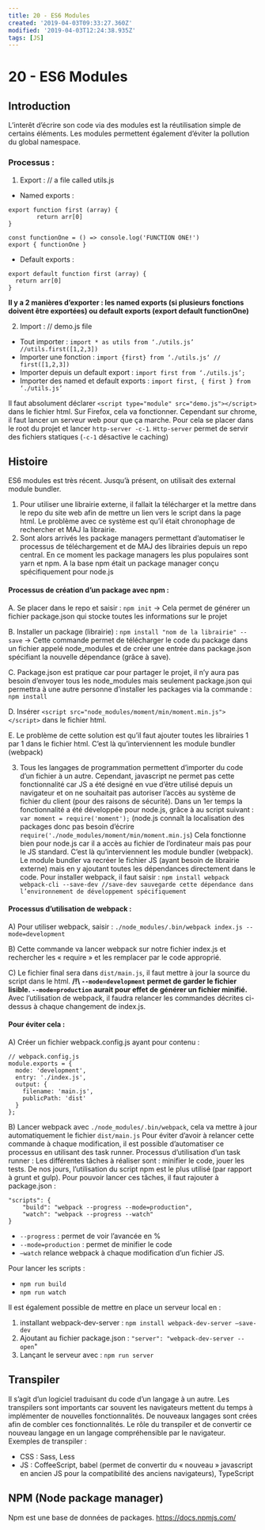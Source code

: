 ```yaml
---
title: 20 - ES6 Modules
created: '2019-04-03T09:33:27.360Z'
modified: '2019-04-03T12:24:38.935Z'
tags: [JS]
---
```


# 20 - ES6 Modules
## Introduction
L’interêt d’écrire son code via des modules est la réutilisation simple de certains éléments.
Les modules permettent également d’éviter la pollution du global namespace.

### Processus :
1. Export : // a file called utils.js
- Named exports :
```
export function first (array) {
		return arr[0]
}
```
```
const functionOne = () => console.log('FUNCTION ONE!')
export { functionOne }
```
- Default exports :
```
export default function first (array) {
  return arr[0]
}
  ```
**Il y a 2 manières d’exporter : les named exports (si plusieurs fonctions doivent être exportées) ou default exports (export default functionOne)**

2. Import : // demo.js file
- Tout importer :
  `import * as utils from ‘./utils.js’ //utils.first([1,2,3])`
- Importer une fonction :
  `import {first} from ‘./utils.js‘ // first([1,2,3])`
- Importer depuis un default export :
  `import first from ‘./utils.js’;`
- Importer des named et default exports :
  `import first, { first } from ‘./utils.js’`
      
      
Il faut absolument déclarer `<script type="module" src="demo.js"></script>` dans le fichier html.
Sur Firefox, cela va fonctionner. Cependant sur chrome, il faut lancer un serveur web pour que ça marche. Pour cela se placer dans le root du projet et lancer `http-server -c-1`.
`Http-server` permet de servir des fichiers statiques (`-c-1` désactive le caching)

## Histoire
ES6 modules est très récent. Jusqu’à présent, on utilisait des external module bundler.
1. Pour utiliser une librairie externe, il fallait la télécharger et la mettre dans le repo du site web afin de mettre un lien vers le script dans la page html.
       Le problème avec ce système est qu’il était chronophage de rechercher et MAJ la librairie.
2. Sont alors arrivés les package managers permettant d’automatiser le processus de téléchargement et de MAJ des librairies depuis un repo central. 
       En ce moment les package managers les plus populaires sont yarn et npm.
       A la base npm était un  package manager conçu spécifiquement pour node.js

#### Processus de création d’un package avec npm :
A. Se placer dans le repo et saisir : `npm init` → Cela permet de générer un fichier package.json qui stocke toutes les informations sur le projet

B. Installer un package (librairie) : `npm install "nom de la librairie" --save` → Cette commande permet de télécharger le code du package dans un fichier appelé node_modules et de créer une entrée dans package.json spécifiant la nouvelle dépendance (grâce à save).

C. Package.json est pratique car pour partager le projet, il n’y aura pas besoin d’envoyer tous les node_modules mais seulement package.json qui permettra à une autre personne d’installer les packages via la commande : `npm install`

D. Insérer  `<script src="node_modules/moment/min/moment.min.js"></script>` dans le fichier html.

E. Le problème de cette solution est qu’il faut ajouter toutes les librairies 1 par 1 dans le fichier html. C’est là qu’interviennent les module bundler (webpack)

3. Tous les langages de programmation permettent d’importer du code d’un fichier à un autre. Cependant, javascript ne permet pas cette fonctionnalité car JS a été designé en vue d’être utilisé depuis un navigateur et on ne souhaitait pas autoriser l’accès au système de fichier du client (pour des raisons de sécurité). 
       Dans un 1er temps la fonctionnalité a été développée pour node.js, grâce à au script suivant :
       `var moment = require('moment');` (node.js connaît la localisation des packages donc pas besoin d’écrire `require('./node_modules/moment/min/moment.min.js`)
       Cela fonctionne bien pour node.js car il a accès au fichier de l’ordinateur mais pas pour le JS standard. 
       C’est là qu’interviennent les module bundler (webpack). Le module bundler va recréer le fichier JS (ayant besoin de librairie externe) mais en y ajoutant toutes les dépendances directement dans le code.
       Pour installer webpack, il faut saisir : `npm install webpack webpack-cli --save-dev //save-dev sauvegarde cette dépendance dans l’environnement de développement spécifiquement`
#### Processus d’utilisation de webpack :
A) Pour utiliser webpack, saisir : `./node_modules/.bin/webpack index.js --mode=development`

B) Cette commande va lancer webpack sur notre fichier index.js et rechercher les « require » et les remplacer par le code approprié.

C) Le fichier final sera dans `dist/main.js`, il faut mettre à jour la source du script dans le html.
**/!\ `--mode=development` permet de garder le fichier lisible. `--mode=production` aurait pour effet de générer un fichier minifié.**
Avec l’utilisation de webpack, il faudra relancer les commandes décrites ci-dessus à chaque changement de index.js.
#### Pour éviter cela :
A) Créer un fichier webpack.config.js ayant pour contenu :
```
// webpack.config.js
module.exports = {
  mode: 'development',
  entry: './index.js',
  output: {
    filename: 'main.js',
    publicPath: 'dist'
  }
};
```
B) Lancer webpack avec `./node_modules/.bin/webpack`, cela va mettre à jour automatiquement le fichier `dist/main.js`
Pour éviter d’avoir à relancer cette commande à chaque modification, il est possible d’automatiser ce processus en utilisant des task runner.
Processus d’utilisation d’un task runner :
Les différentes tâches à réaliser sont : minifier le code, jouer les tests.
De nos jours, l’utilisation du script npm est le plus utilisé (par rapport à grunt et gulp).
Pour pouvoir lancer ces tâches, il faut rajouter à package.json :
```
"scripts": {
    "build": "webpack --progress --mode=production",
    "watch": "webpack --progress --watch"
}
```
- `--progress` : permet de voir l’avancée en %
- `--mode=production` : permet de minifier le code
- `–watch` relance webpack à chaque modification d’un fichier JS.

Pour lancer les scripts :
- `npm run build`
- `npm run watch`

Il est également possible de mettre en place un serveur local en :
1. installant webpack-dev-server : `npm install webpack-dev-server –save-dev`
1. Ajoutant au fichier package.json : `"server": "webpack-dev-server --open`"
1. Lançant le serveur avec : `npm run server`

## Transpiler
Il s’agit d’un logiciel traduisant du code d’un langage à un autre. 
Les transpilers sont importants car souvent les navigateurs mettent du temps à implémenter de nouvelles fonctionnalités. De nouveaux langages sont crées afin de combler ces fonctionnalités. Le rôle du transpiler et de convertir ce nouveau langage en un langage compréhensible par le navigateur.
Exemples de transpiler :
- CSS : Sass, Less
- JS : CoffeeScript, babel (permet de convertir du « nouveau » javascript en ancien JS pour la compatibilité des anciens navigateurs), TypeScript
## NPM (Node package manager)
Npm est une base de données de packages.
https://docs.npmjs.com/



